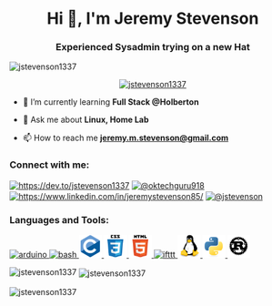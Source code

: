 <h1 align="center">Hi 👋, I'm Jeremy Stevenson</h1>
<h3 align="center">Experienced Sysadmin trying on a new Hat</h3>

<p align="left"> <img src="https://komarev.com/ghpvc/?username=jstevenson1337&label=Profile%20views&color=0e75b6&style=flat" alt="jstevenson1337" /> </p>

<p align="center"> <a href="https://github.com/ryo-ma/github-profile-trophy"><img src="https://github-profile-trophy.vercel.app/?username=jstevenson1337&theme=onedark&column=4&margin-w=15&margin-h=15" alt="jstevenson1337" /></a> </p>

- 🌱 I’m currently learning **Full Stack @Holberton**

- 💬 Ask me about **Linux, Home Lab**

- 📫 How to reach me **jeremy.m.stevenson@gmail.com**

<h3 align="left">Connect with me:</h3>
<p align="left">

<a href="https://dev.to/https://dev.to/jstevenson1337" target="blank"><img align="center" src="https://raw.githubusercontent.com/rahuldkjain/github-profile-readme-generator/master/src/images/icons/Social/devto.svg" alt="https://dev.to/jstevenson1337" height="30" width="40" /></a>
<a href="https://twitter.com/@oktechguru918" target="blank"><img align="center" src="https://raw.githubusercontent.com/rahuldkjain/github-profile-readme-generator/master/src/images/icons/Social/twitter.svg" alt="@oktechguru918" height="30" width="40" /></a>
<a href="https://linkedin.com/in/https://www.linkedin.com/in/jeremystevenson85/" target="blank"><img align="center" src="https://raw.githubusercontent.com/rahuldkjain/github-profile-readme-generator/master/src/images/icons/Social/linked-in-alt.svg" alt="https://www.linkedin.com/in/jeremystevenson85/" height="30" width="40" /></a>
<a href="https://hashnode.com/@jstevenson" target="blank"><img align="center" src="https://raw.githubusercontent.com/rahuldkjain/github-profile-readme-generator/master/src/images/icons/Social/hashnode.svg" alt="@jstevenson" height="30" width="40" /></a>
</p>

<h3 align="left">Languages and Tools:</h3>
<p align="left"> <a href="https://www.arduino.cc/" target="_blank" rel="noreferrer"> <img src="https://cdn.worldvectorlogo.com/logos/arduino-1.svg" alt="arduino" width="40" height="40"/> </a> <a href="https://www.gnu.org/software/bash/" target="_blank" rel="noreferrer"> <img src="https://www.vectorlogo.zone/logos/gnu_bash/gnu_bash-icon.svg" alt="bash" width="40" height="40"/> </a> <a href="https://www.cprogramming.com/" target="_blank" rel="noreferrer"> <img src="https://raw.githubusercontent.com/devicons/devicon/master/icons/c/c-original.svg" alt="c" width="40" height="40"/> </a> <a href="https://www.w3schools.com/css/" target="_blank" rel="noreferrer"> <img src="https://raw.githubusercontent.com/devicons/devicon/master/icons/css3/css3-original-wordmark.svg" alt="css3" width="40" height="40"/> </a> <a href="https://www.w3.org/html/" target="_blank" rel="noreferrer"> <img src="https://raw.githubusercontent.com/devicons/devicon/master/icons/html5/html5-original-wordmark.svg" alt="html5" width="40" height="40"/> </a> <a href="https://ifttt.com/" target="_blank" rel="noreferrer"> <img src="https://www.vectorlogo.zone/logos/ifttt/ifttt-ar21.svg" alt="ifttt" width="40" height="40"/> </a> <a href="https://www.linux.org/" target="_blank" rel="noreferrer"> <img src="https://raw.githubusercontent.com/devicons/devicon/master/icons/linux/linux-original.svg" alt="linux" width="40" height="40"/> </a> <a href="https://www.python.org" target="_blank" rel="noreferrer"> <img src="https://raw.githubusercontent.com/devicons/devicon/master/icons/python/python-original.svg" alt="python" width="40" height="40"/> </a> <a href="https://www.rust-lang.org" target="_blank" rel="noreferrer"> <img src="https://raw.githubusercontent.com/devicons/devicon/master/icons/rust/rust-plain.svg" alt="rust" width="40" height="40"/> </a> </p>

<p><img align="left" src="https://github-readme-stats.vercel.app/api/top-langs?username=jstevenson1337&show_icons=true&locale=en&layout=compact" alt="jstevenson1337" /></p>

<p>&nbsp;<img align="center" src="https://github-readme-stats.vercel.app/api?username=jstevenson1337&show_icons=true&locale=en" alt="jstevenson1337" /></p>

<p><img align="center" src="https://github-readme-streak-stats.herokuapp.com/?user=jstevenson1337&" alt="jstevenson1337" /></p>
